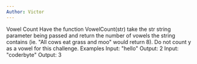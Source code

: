 ```yaml
---
Author: Victor
---
```

Vowel Count
Have the function VowelCount(str) take the str string parameter being passed and return the number of vowels the string contains (ie. "All cows eat grass and moo" would return 8). Do not count y as a vowel for this challenge.
Examples
Input: "hello"
Output: 2
Input: "coderbyte"
Output: 3
